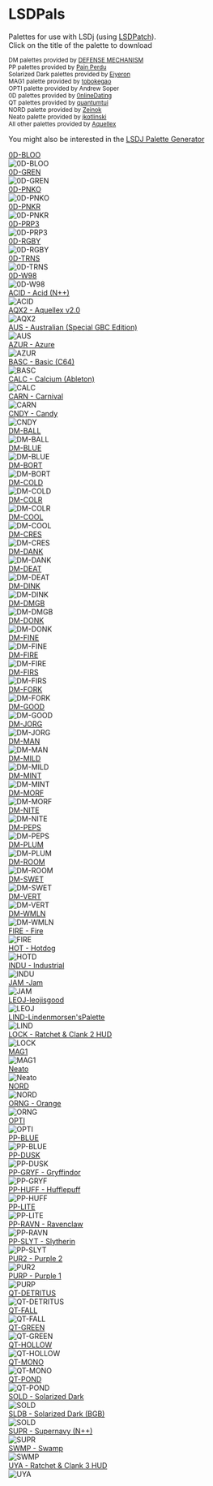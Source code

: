 # LSDPals
Palettes for use with LSDj (using [LSDPatch](https://github.com/jkotlinski/lsdpatch/releases)).<br />
Click on the title of the palette to download<br />

<sub>DM palettes provided by [DEFENSE MECHANISM](https://defensemech.com/)</sub><br />
<sub>PP palettes provided by [Pain Perdu](https://soundcloud.com/pain-perdu)</sub><br />
<sub>Solarized Dark palettes provided by [Eiyeron](https://github.com/Eiyeron)</sub><br />
<sub>MAG1 palette provided by [tobokegao](https://twitter.com/to6okegao)</sub><br />
<sub>OPTI palette provided by Andrew Soper</sub><br />
<sub>0D palettes provided by [0nlineDating](https://chipmusic.org/0nlineDating)</sub><br />
<sub>QT palettes provided by [quantumtui](https://twitter.com/quantumtui)</sub><br />
<sub>NORD palette provided by [Zeinok](https://twitter.com/Zein0k)</sub><br />
<sub>Neato palette provided by [jkotlinski](https://github.com/jkotlinski)</sub><br />
<sub>All other palettes provided by [Aquellex](https://soundcloud.com/aquellex)</sub><br />

You might also be interested in the [LSDJ Palette Generator](https://defensemech.com/palette)

[0D-BLOO](https://github.com/psgcabal/lsdpals/raw/master/lsdpal/0D-BLOO.lsdpal)<br />![0D-BLOO](png/0D-BLOO.png)<br />
[0D-GREN](https://github.com/psgcabal/lsdpals/raw/master/lsdpal/0D-GREN.lsdpal)<br />![0D-GREN](png/0D-GREN.png)<br />
[0D-PNKO](https://github.com/psgcabal/lsdpals/raw/master/lsdpal/0D-PNKO.lsdpal)<br />![0D-PNKO](png/0D-PNKO.png)<br />
[0D-PNKR](https://github.com/psgcabal/lsdpals/raw/master/lsdpal/0D-PNKR.lsdpal)<br />![0D-PNKR](png/0D-PNKR.png)<br />
[0D-PRP3](https://github.com/psgcabal/lsdpals/raw/master/lsdpal/0D-PRP3.lsdpal)<br />![0D-PRP3](png/0D-PRP3.png)<br />
[0D-RGBY](https://github.com/psgcabal/lsdpals/raw/master/lsdpal/0D-RGBY.lsdpal)<br />![0D-RGBY](png/0D-RGBY.png)<br />
[0D-TRNS](https://github.com/psgcabal/lsdpals/raw/master/lsdpal/0D-TRNS.lsdpal)<br />![0D-TRNS](png/0D-TRNS.png)<br />
[0D-W98](https://github.com/psgcabal/lsdpals/raw/master/lsdpal/0D-W98.lsdpal)<br />![0D-W98](png/0D-W98.png)<br />
[ACID - Acid (N++)](https://github.com/psgcabal/lsdpals/raw/master/lsdpal/ACID%20-%20Acid%20(N++).lsdpal)<br />![ACID](png/ACID.png)<br />
[AQX2 - Aquellex v2.0](https://github.com/psgcabal/lsdpals/raw/master/lsdpal/AQX2%20-%20Aquellex%20v2.0.lsdpal)<br />![AQX2](png/AQX2.png)<br />
[AUS - Australian (Special GBC Edition)](https://github.com/psgcabal/lsdpals/raw/master/lsdpal/AUS%20%20-%20Australian%20(Special%20GBC%20Edition).lsdpal)<br />![AUS](png/AUS.png)<br />
[AZUR - Azure](https://github.com/psgcabal/lsdpals/raw/master/lsdpal/AZUR%20-%20Azure.lsdpal)<br />![AZUR](png/AZUR.png)<br />
[BASC - Basic (C64)](https://github.com/psgcabal/lsdpals/raw/master/lsdpal/BASC%20-%20Basic%20(C64).lsdpal)<br />![BASC](png/BASC.png)<br />
[CALC - Calcium (Ableton)](https://github.com/psgcabal/lsdpals/raw/master/lsdpal/CALC%20-%20Calcium%20(Ableton).lsdpal)<br />![CALC](png/CALC.png)<br />
[CARN - Carnival](https://github.com/psgcabal/lsdpals/raw/master/lsdpal/CARN%20-%20Carnival.lsdpal)<br />![CARN](png/CARN.png)<br />
[CNDY - Candy](https://github.com/psgcabal/lsdpals/raw/master/lsdpal/CNDY%20-%20Candy.lsdpal)<br />![CNDY](png/CNDY.png)<br />
[DM-BALL](https://github.com/psgcabal/lsdpals/raw/master/lsdpal/DM-BALL.lsdpal)<br />![DM-BALL](png/DM-BALL.png)<br />
[DM-BLUE](https://github.com/psgcabal/lsdpals/raw/master/lsdpal/DM-BLUE.lsdpal)<br />![DM-BLUE](png/DM-BLUE.png)<br />
[DM-BORT](https://github.com/psgcabal/lsdpals/raw/master/lsdpal/DM-BORT.lsdpal)<br />![DM-BORT](png/DM-BORT.png)<br />
[DM-COLD](https://github.com/psgcabal/lsdpals/raw/master/lsdpal/DM-COLD.lsdpal)<br />![DM-COLD](png/DM-COLD.png)<br />
[DM-COLR](https://github.com/psgcabal/lsdpals/raw/master/lsdpal/DM-COLR.lsdpal)<br />![DM-COLR](png/DM-COLR.png)<br />
[DM-COOL](https://github.com/psgcabal/lsdpals/raw/master/lsdpal/DM-COOL.lsdpal)<br />![DM-COOL](png/DM-COOL.png)<br />
[DM-CRES](https://github.com/psgcabal/lsdpals/raw/master/lsdpal/DM-CRES.lsdpal)<br />![DM-CRES](png/DM-CRES.png)<br />
[DM-DANK](https://github.com/psgcabal/lsdpals/raw/master/lsdpal/DM-DANK.lsdpal)<br />![DM-DANK](png/DM-DANK.png)<br />
[DM-DEAT](https://github.com/psgcabal/lsdpals/raw/master/lsdpal/DM-DEAT.lsdpal)<br />![DM-DEAT](png/DM-DEAT.png)<br />
[DM-DINK](https://github.com/psgcabal/lsdpals/raw/master/lsdpal/DM-DINK.lsdpal)<br />![DM-DINK](png/DM-DINK.png)<br />
[DM-DMGB](https://github.com/psgcabal/lsdpals/raw/master/lsdpal/DM-DMGB.lsdpal)<br />![DM-DMGB](png/DM-DMGB.png)<br />
[DM-DONK](https://github.com/psgcabal/lsdpals/raw/master/lsdpal/DM-DONK.lsdpal)<br />![DM-DONK](png/DM-DONK.png)<br />
[DM-FINE](https://github.com/psgcabal/lsdpals/raw/master/lsdpal/DM-FINE.lsdpal)<br />![DM-FINE](png/DM-FINE.png)<br />
[DM-FIRE](https://github.com/psgcabal/lsdpals/raw/master/lsdpal/DM-FIRE.lsdpal)<br />![DM-FIRE](png/DM-FIRE.png)<br />
[DM-FIRS](https://github.com/psgcabal/lsdpals/raw/master/lsdpal/DM-FIRS.lsdpal)<br />![DM-FIRS](png/DM-FIRS.png)<br />
[DM-FORK](https://github.com/psgcabal/lsdpals/raw/master/lsdpal/DM-FORK.lsdpal)<br />![DM-FORK](png/DM-FORK.png)<br />
[DM-GOOD](https://github.com/psgcabal/lsdpals/raw/master/lsdpal/DM-GOOD.lsdpal)<br />![DM-GOOD](png/DM-GOOD.png)<br />
[DM-JORG](https://github.com/psgcabal/lsdpals/raw/master/lsdpal/DM-JORG.lsdpal)<br />![DM-JORG](png/DM-JORG.png)<br />
[DM-MAN](https://github.com/psgcabal/lsdpals/raw/master/lsdpal/DM-MAN.lsdpal)<br />![DM-MAN](png/DM-MAN.png)<br />
[DM-MILD](https://github.com/psgcabal/lsdpals/raw/master/lsdpal/DM-MILD.lsdpal)<br />![DM-MILD](png/DM-MILD.png)<br />
[DM-MINT](https://github.com/psgcabal/lsdpals/raw/master/lsdpal/DM-MINT.lsdpal)<br />![DM-MINT](png/DM-MINT.png)<br />
[DM-MORF](https://github.com/psgcabal/lsdpals/raw/master/lsdpal/DM-MORF.lsdpal)<br />![DM-MORF](png/DM-MORF.png)<br />
[DM-NITE](https://github.com/psgcabal/lsdpals/raw/master/lsdpal/DM-NITE.lsdpal)<br />![DM-NITE](png/DM-NITE.png)<br />
[DM-PEPS](https://github.com/psgcabal/lsdpals/raw/master/lsdpal/DM-PEPS.lsdpal)<br />![DM-PEPS](png/DM-PEPS.png)<br />
[DM-PLUM](https://github.com/psgcabal/lsdpals/raw/master/lsdpal/DM-PLUM.lsdpal)<br />![DM-PLUM](png/DM-PLUM.png)<br />
[DM-ROOM](https://github.com/psgcabal/lsdpals/raw/master/lsdpal/DM-ROOM.lsdpal)<br />![DM-ROOM](png/DM-ROOM.png)<br />
[DM-SWET](https://github.com/psgcabal/lsdpals/raw/master/lsdpal/DM-SWET.lsdpal)<br />![DM-SWET](png/DM-SWET.png)<br />
[DM-VERT](https://github.com/psgcabal/lsdpals/raw/master/lsdpal/DM-VERT.lsdpal)<br />![DM-VERT](png/DM-VERT.png)<br />
[DM-WMLN](https://github.com/psgcabal/lsdpals/raw/master/lsdpal/DM-WMLN.lsdpal)<br />![DM-WMLN](png/DM-WMLN.png)<br />
[FIRE - Fire](https://github.com/psgcabal/lsdpals/raw/master/lsdpal/FIRE%20-%20Fire.lsdpal)<br />![FIRE](png/FIRE.png)<br />
[HOT - Hotdog](https://github.com/psgcabal/lsdpals/raw/master/lsdpal/HOTD.lsdpal)<br />![HOTD](png/HOTD.png)<br />
[INDU - Industrial](https://github.com/psgcabal/lsdpals/raw/master/lsdpal/INDU%20-%20Industrial.lsdpal)<br />![INDU](png/INDU.png)<br />
[JAM -Jam](https://github.com/psgcabal/lsdpals/raw/master/lsdpal/JAM%20-%20Jam.lsdpal)<br />![JAM](png/JAM.png)<br />
[LEOJ-leojisgood](https://github.com/psgcabal/lsdpals/raw/master/lsdpal/LEOJ%20-%20leojisgood.lsdpal)<br />![LEOJ](png/LEOJ.png)<br />
[LIND-Lindenmorsen'sPalette](https://github.com/psgcabal/lsdpals/raw/master/lsdpal/LIND%20-%20Lindenmorsen's%20Palette.lsdpal)<br />![LIND](png/LIND.png)<br />
[LOCK - Ratchet & Clank 2 HUD](https://github.com/psgcabal/lsdpals/raw/master/lsdpal/LOCK%20-%20Ratchet%20&%20Clank%202%20HUD.lsdpal)<br />![LOCK](png/LOCK.png)<br />
[MAG1](https://github.com/psgcabal/lsdpals/raw/master/lsdpal/MAG1.lsdpal)<br />![MAG1](png/MAG1.png)<br />
[Neato](https://github.com/psgcabal/lsdpals/raw/master/lsdpal/neato.lsdpal)<br />![Neato](png/neato.png)<br />
[NORD](https://github.com/psgcabal/lsdpals/raw/master/lsdpal/NORD.lsdpal)<br />![NORD](png/NORD.png)<br />
[ORNG - Orange](https://github.com/psgcabal/lsdpals/raw/master/lsdpal/ORNG%20-%20Orange.lsdpal)<br />![ORNG](png/ORNG.png)<br />
[OPTI](https://github.com/psgcabal/lsdpals/raw/master/lsdpal/OPTI.lsdpal)<br />![OPTI](png/OPTI.png)<br />
[PP-BLUE](https://github.com/psgcabal/lsdpals/raw/master/lsdpal/PP-BLUE.lsdpal)<br />![PP-BLUE](png/PP-BLUE.png)<br />
[PP-DUSK](https://github.com/psgcabal/lsdpals/raw/master/lsdpal/PP-DUSK.lsdpal)<br />![PP-DUSK](png/PP-DUSK.png)<br />
[PP-GRYF - Gryffindor](https://github.com/psgcabal/lsdpals/raw/master/lsdpal/PP-GRYF.lsdpal)<br />![PP-GRYF](png/PP-GRYF.png)<br />
[PP-HUFF - Hufflepuff](https://github.com/psgcabal/lsdpals/raw/master/lsdpal/PP-HUFF.lsdpal)<br />![PP-HUFF](png/PP-HUFF.png)<br />
[PP-LITE](https://github.com/psgcabal/lsdpals/raw/master/lsdpal/PP-LITE.lsdpal)<br />![PP-LITE](png/PP-LITE.png)<br />
[PP-RAVN - Ravenclaw](https://github.com/psgcabal/lsdpals/raw/master/lsdpal/PP-RAVN.lsdpal)<br />![PP-RAVN](png/PP-RAVN.png)<br />
[PP-SLYT - Slytherin](https://github.com/psgcabal/lsdpals/raw/master/lsdpal/PP-SLYT.lsdpal)<br />![PP-SLYT](png/PP-SLYT.png)<br />
[PUR2 - Purple 2](https://github.com/psgcabal/lsdpals/raw/master/lsdpal/PUR2%20-%20Purple%202.lsdpal)<br />![PUR2](png/PUR2.png)<br />
[PURP - Purple 1](https://github.com/psgcabal/lsdpals/raw/master/lsdpal/PURP%20-%20Purple%201.lsdpal)<br />![PURP](png/PURP.png)<br />
[QT-DETRITUS](https://github.com/psgcabal/lsdpals/raw/master/lsdpal/QT-DETRITUS.lsdpal)<br />![QT-DETRITUS](png/QT-DETRITUS.png)<br />
[QT-FALL](https://github.com/psgcabal/lsdpals/raw/master/lsdpal/QT-FALL.lsdpal)<br />![QT-FALL](png/QT-FALL.png)<br />
[QT-GREEN](https://github.com/psgcabal/lsdpals/raw/master/lsdpal/QT-GREEN.lsdpal)<br />![QT-GREEN](png/QT-GREEN.png)<br />
[QT-HOLLOW](https://github.com/psgcabal/lsdpals/raw/master/lsdpal/QT-HOLLOW.lsdpal)<br />![QT-HOLLOW](png/QT-HOLLOW.png)<br />
[QT-MONO](https://github.com/psgcabal/lsdpals/raw/master/lsdpal/QT-MONO.lsdpal)<br />![QT-MONO](png/QT-MONO.png)<br />
[QT-POND](https://github.com/psgcabal/lsdpals/raw/master/lsdpal/QT-POND.lsdpal)<br />![QT-POND](png/QT-POND.png)<br />
[SOLD -  Solarized Dark](https://github.com/psgcabal/lsdpals/raw/master/lsdpal/SOLD.lsdpal)<br />![SOLD](png/SOLD.png)<br />
[SLDB - Solarized Dark (BGB)](https://github.com/psgcabal/lsdpals/raw/master/lsdpal/SLDB.lsdpal)<br />![SOLD](png/SLDB.png)<br />
[SUPR - Supernavy (N++)](https://github.com/psgcabal/lsdpals/raw/master/lsdpal/SUPR%20-%20Supernavy%20(N++).lsdpal)<br />![SUPR](png/SUPR.png)<br />
[SWMP - Swamp](https://github.com/psgcabal/lsdpals/raw/master/lsdpal/SWMP%20-%20Swamp.lsdpal)<br />![SWMP](png/SWMP.png)<br />
[UYA - Ratchet & Clank 3 HUD](https://github.com/psgcabal/lsdpals/raw/master/lsdpal/UYA%20%20-%20Ratchet%20&%20Clank%203%20HUD.lsdpal)<br />![UYA](png/UYA.png)<br />
